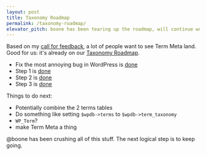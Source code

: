 ```yaml
---
layout: post
title: Taxonomy Roadmap
permalink: /taxonomy-roadmap/
elevator_pitch: boone has been tearing up the roadmap, will continue work this cycle
---
```


Based on my [call for feedback](https://make.wordpress.org/core/2015/08/19/wordpress-4-4-whats-on-your-wishlist/),
a lot of people want to see Term Meta land. Good for us: it's already on our
[Taxonomy Roadmap](https://make.wordpress.org/core/2013/07/28/potential-roadmap-for-taxonomy-meta-and-post-relationships/).

* Fix the most annoying bug in WordPress is [done](https://core.trac.wordpress.org/ticket/5809)
* Step 1 is [done](https://core.trac.wordpress.org/ticket/17689)
* Step 2 is [done](https://core.trac.wordpress.org/ticket/21950)
* Step 3 is [done](https://core.trac.wordpress.org/ticket/30261)

Things to do next:

* Potentially combine the 2 terms tables
* Do something like setting `$wpdb->terms` to `$wpdb->term_taxonomy`
* `WP_Term`?
* make Term Meta a thing

@boone has been crushing all of this stuff. The next logical step is to keep going.
